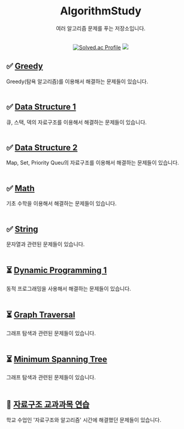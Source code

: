 <div align="center">

# AlgorithmStudy

여러 알고리즘 문제를 푸는 저장소입니다.
<br><br>

[![Solved.ac Profile](http://mazassumnida.wtf/api/v2/generate_badge?boj=dlalsdud102613)](https://solved.ac/dlalsdud102613/)   <img src="http://mazandi.herokuapp.com/api?handle=dlalsdud102613&theme=warm"/>

</div>

## ✅ [Greedy](https://github.com/minyoung529/AlgorithmStudy/blob/main/Greedy/README.md)

Greedy(탐욕 알고리즘)를 이용해서 해결하는 문제들이 있습니다.<br><br>

## ✅ [Data Structure 1](https://github.com/minyoung529/AlgorithmStudy/blob/main/DataStructure1/README.md)

큐, 스택, 덱의 자료구조를 이용해서 해결하는 문제들이 있습니다.<br><br>

## ✅ [Data Structure 2](https://github.com/minyoung529/AlgorithmStudy/blob/main/DataStructure2/README.md)

Map, Set, Priority Queu의 자료구조를 이용해서 해결하는 문제들이 있습니다.<br><br>

## ✅ [Math](https://github.com/minyoung529/AlgorithmStudy/blob/main/Math/README.md)

기초 수학을 이용해서 해결하는 문제들이 있습니다.<br><br>

## ✅ [String](https://github.com/minyoung529/AlgorithmStudy/blob/main/String/README.md)

문자열과 관련된 문제들이 있습니다.<br><br>

## ⏳ [Dynamic Programming 1](https://github.com/minyoung529/AlgorithmStudy/blob/main/DP1/README.md)

동적 프로그래밍을 사용해서 해결하는 문제들이 있습니다.<br><br>

## ⏳ [Graph Traversal](https://github.com/minyoung529/AlgorithmStudy/blob/main/GraphTraversal/README.md)

그래프 탐색과 관련된 문제들이 있습니다.<br><br>

## ⏳ [Minimum Spanning Tree](https://github.com/minyoung529/AlgorithmStudy/blob/main/MinimumSpanningTree/README.md)

그래프 탐색과 관련된 문제들이 있습니다.<br><br>



## 🎒 [자료구조 교과과목 연습](https://github.com/minyoung529/AlgorithmStudy/tree/main/%EC%9E%90%EB%A3%8C%EA%B5%AC%EC%A1%B0%20%EA%B5%90%EA%B3%BC%EA%B3%BC%EB%AA%A9%20%EC%97%B0%EC%8A%B5%ED%8C%8C%EC%9D%BC/README.md)

학교 수업인 '자료구조와 알고리즘' 시간에 해결했던 문제들이 있습니다.<br><br>
